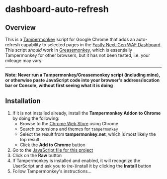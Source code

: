 # dashboard-auto-refresh

## Overview
This is a [Tampermonkey](https://tampermonkey.net/) script for Google Chrome that adds an auto-refresh capability to selected pages in the [Fastly Next-Gen WAF Dashboard](https://dashboard.signalsciences.net/).
This script *should* work in [Greasemonkey](https://www.greasespot.net/), which is essentially Tampermonkey for other browsers, but it has not been tested, i.e. your mileage may vary.

---
**Note: Never run a Tampermonkey/Greasemonkey script (including mine), or otherwise paste JavaScript code into your browser's address/location bar or Console, without first seeing what it is doing**


## Installation
1. If it is not installed already, install the **Tampermonkey Addon to Chrome** by doing the following:
    * Browse to the [Chrome Web Store](https://chromewebstore.google.com/) using Chrome
    * Search extensions and themes for `tampermonkey`
    * Select the result from **tampermonkey.net**, which is most likely the top result
    * Click the **Add to Chrome** button
2. Go to the [JavaScript file for this project](https://github.com/minus27/dashboard-auto-refresh/blob/master/SigSci-Dashboard-Auto-Refresh.user.js)
3. Click on the **Raw** button
4. If Tampermonkey is installed and enabled, it will recognize the UserScript and ask you to (re-)install it by clicking the **Install** button
5. Follow Tampermonkey's instructions...
